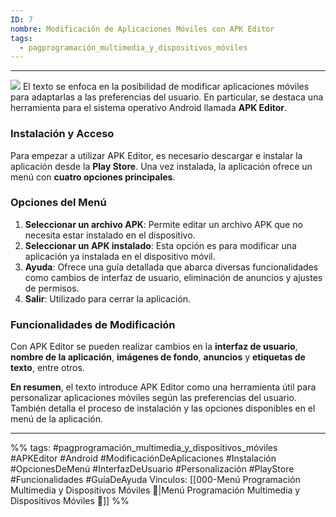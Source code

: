 ```yaml
---
ID: 7
nombre: Modificación de Aplicaciones Móviles con APK Editor
tags:
  - pagprogramación_multimedia_y_dispositivos_móviles
---
```

___
[![](https://mermaid.ink/img/pako:eNptkU1qwzAQha8iZpWACfFf_LMLNIVQUgKhm-LN1JokopbkynKJE3KYnqG7bnOxunbjttCd5s0374mZE-SaE6QgheISy0wxZrS2o9F8fccWXFhtxuMvlbGlqiwWmIvLu-oVxtYFNmzTQtQrK1KXj2tzQwXludAKDZubfC9eNWtt_223ad_-XF-BeVNzHGgshOmL21p1Y4XgyKm6EktlyWzxyB6qGo0YbO61fDLEsCxE_vf3S3l525GiinFiW61-RasuY_BeWPFSk8WOtHSwGhyQZCQK3m7v9MVlYPckKYO0fXI0zxlk6txyWFu9aVQOqTU1OVCXHC3dCNwZlJBusagGtV_5IFJXrvobdadyoET1qPXPYFtDeoIDpG44iaehH0RB4M28WRL6DjSt7MUTz0_cZBZFkR_4UXh24NhZuJNpHISxm_jT0Iti1w3PnyYbp3w?type=png)](https://mermaid.live/edit#pako:eNptkU1qwzAQha8iZpWACfFf_LMLNIVQUgKhm-LN1JokopbkynKJE3KYnqG7bnOxunbjttCd5s0374mZE-SaE6QgheISy0wxZrS2o9F8fccWXFhtxuMvlbGlqiwWmIvLu-oVxtYFNmzTQtQrK1KXj2tzQwXludAKDZubfC9eNWtt_223ad_-XF-BeVNzHGgshOmL21p1Y4XgyKm6EktlyWzxyB6qGo0YbO61fDLEsCxE_vf3S3l525GiinFiW61-RasuY_BeWPFSk8WOtHSwGhyQZCQK3m7v9MVlYPckKYO0fXI0zxlk6txyWFu9aVQOqTU1OVCXHC3dCNwZlJBusagGtV_5IFJXrvobdadyoET1qPXPYFtDeoIDpG44iaehH0RB4M28WRL6DjSt7MUTz0_cZBZFkR_4UXh24NhZuJNpHISxm_jT0Iti1w3PnyYbp3w)
El texto se enfoca en la posibilidad de modificar aplicaciones móviles para adaptarlas a las preferencias del usuario. En particular, se destaca una herramienta para el sistema operativo Android llamada **APK Editor**.

### Instalación y Acceso
Para empezar a utilizar APK Editor, es necesario descargar e instalar la aplicación desde la **Play Store**. Una vez instalada, la aplicación ofrece un menú con **cuatro opciones principales**.

### Opciones del Menú
1. **Seleccionar un archivo APK**: Permite editar un archivo APK que no necesita estar instalado en el dispositivo.
2. **Seleccionar un APK instalado**: Esta opción es para modificar una aplicación ya instalada en el dispositivo móvil.
3. **Ayuda**: Ofrece una guía detallada que abarca diversas funcionalidades como cambios de interfaz de usuario, eliminación de anuncios y ajustes de permisos.
4. **Salir**: Utilizado para cerrar la aplicación.

### Funcionalidades de Modificación
Con APK Editor se pueden realizar cambios en la **interfaz de usuario**, **nombre de la aplicación**, **imágenes de fondo**, **anuncios** y **etiquetas de texto**, entre otros.

**En resumen**, el texto introduce APK Editor como una herramienta útil para personalizar aplicaciones móviles según las preferencias del usuario. También detalla el proceso de instalación y las opciones disponibles en el menú de la aplicación.


___
%%
tags: #pagprogramación_multimedia_y_dispositivos_móviles #APKEditor #Android #ModificaciónDeAplicaciones #Instalación #OpcionesDeMenú #InterfazDeUsuario #Personalización #PlayStore #Funcionalidades #GuíaDeAyuda
Vínculos:  [[000-Menú Programación Multimedia y Dispositivos Móviles 📃|Menú Programación Multimedia y Dispositivos Móviles 📃]]
%%